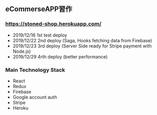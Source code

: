 ## eCommerseAPP習作

### https://stoned-shop.herokuapp.com/

- 2019/12/16 1st test deploy
- 2019/12/22 2nd deploy (Saga, Hooks fetching data from Firebase)
- 2019/12/23 3rd deploy (Server Side ready for Stripe payment with Node.js)
- 2019/12/29 4rth deploy (better performance)


### Main Technology Stack
- React
- Redux
- Firebase
- Google account auth
- Stripe
- Heroku
